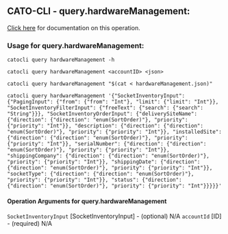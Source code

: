 
## CATO-CLI - query.hardwareManagement:
[Click here](https://api.catonetworks.com/documentation/#query-hardwareManagement) for documentation on this operation.

### Usage for query.hardwareManagement:

`catocli query hardwareManagement -h`

`catocli query hardwareManagement <accountID> <json>`

`catocli query hardwareManagement "$(cat < hardwareManagement.json)"`

`catocli query hardwareManagement '{"SocketInventoryInput": {"PagingInput": {"from": {"from": "Int"}, "limit": {"limit": "Int"}}, "SocketInventoryFilterInput": {"freeText": {"search": {"search": "String"}}}, "SocketInventoryOrderInput": {"deliverySiteName": {"direction": {"direction": "enum(SortOrder)"}, "priority": {"priority": "Int"}}, "description": {"direction": {"direction": "enum(SortOrder)"}, "priority": {"priority": "Int"}}, "installedSite": {"direction": {"direction": "enum(SortOrder)"}, "priority": {"priority": "Int"}}, "serialNumber": {"direction": {"direction": "enum(SortOrder)"}, "priority": {"priority": "Int"}}, "shippingCompany": {"direction": {"direction": "enum(SortOrder)"}, "priority": {"priority": "Int"}}, "shippingDate": {"direction": {"direction": "enum(SortOrder)"}, "priority": {"priority": "Int"}}, "socketType": {"direction": {"direction": "enum(SortOrder)"}, "priority": {"priority": "Int"}}, "status": {"direction": {"direction": "enum(SortOrder)"}, "priority": {"priority": "Int"}}}}}'`

#### Operation Arguments for query.hardwareManagement ####
`SocketInventoryInput` [SocketInventoryInput] - (optional) N/A 
`accountId` [ID] - (required) N/A 
